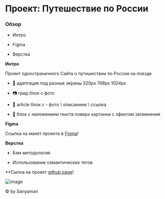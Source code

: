 # Проект: Путешествие по России
 


 

### Обзор
 

* Интро
 

* Figma
 

* Верстка
 


 

**Интро**
 


 

Проект одностраничного Сайта о путишествии по России на поезде 
 

+ :iphone: адаптация под разные экраны 320px 768px 1024px
 

+ :camera: грид блок с фото
 

+ :postbox: article блок с - фото \ описанием \ ссылка
 

+ :high_brightness: блок с наложением текста поверх картинки с эфектом затемнения
 


 

**Figma**
 

Ссылка на макет проекта в [Figma](https://www.figma.com/file/5S2WSbEFL6awjVWJ0NWL8Q/Sprint-3_-Russia-_-desktop-%2B-mobile?node-id=28503%3A0&t=l003rcUCdHLNWVLo-0 "Figma и пшЫк подрывник под одеялом")!     
 


 

**Верстка**
 

+ Бэм методология 
 

+ Использование семантических тегов
 


 

**Сылка на проект  [github page](https://sanyaman.github.io/russian-travel/)! 
 
 
 
  ![image](https://user-images.githubusercontent.com/119109046/209814939-b0ed925f-de6a-44b4-9d14-d9c14db9fd51.png)
 


 

© by Sanyaman
 
